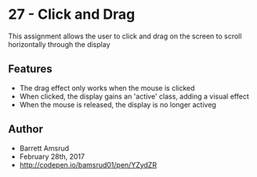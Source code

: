# 27 - Click and Drag

This assignment allows the user to click and drag on the screen to scroll horizontally through the display

## Features

- The drag effect only works when the mouse is clicked
- When clicked, the display gains an 'active' class, adding a visual effect
- When the mouse is released, the display is no longer activeg

## Author

- Barrett Amsrud
- February 28th, 2017
- http://codepen.io/bamsrud01/pen/YZydZR
